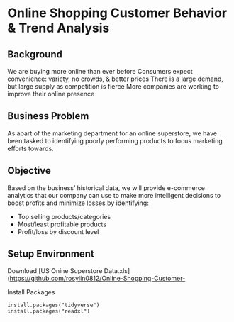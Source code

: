 # Online Shopping Customer Behavior & Trend Analysis

## Background
We are buying more online than ever before
Consumers expect convenience: variety, no crowds, & better prices
There is a large demand, but large supply as competition is fierce
More companies are working to improve their online presence

## Business Problem
As apart of the marketing department for an online superstore, we have been tasked to identifying poorly performing products to focus marketing efforts towards.

## Objective
Based on the business’ historical data, we will provide e-commerce analytics that our company can use to make more intelligent decisions to boost profits and minimize losses by identifying:
* Top selling products/categories
* Most/least profitable products 
* Profit/loss by discount level

## Setup Environment

Download [US Onine Superstore Data.xls](https://github.com/rosylin0812/Online-Shopping-Customer-

Install Packages
```
install.packages("tidyverse")
install.packages("readxl")
```
